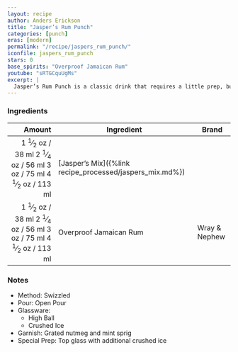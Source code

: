 ```yaml
---
layout: recipe
author: Anders Erickson
title: "Jasper’s Rum Punch"
categories: [punch]
eras: [modern]
permalink: "/recipe/jaspers_rum_punch/"
iconfile: jaspers_rum_punch
stars: 0
base_spirits: "Overproof Jamaican Rum"
youtube: "sRTGCquUgMs"
excerpt: |
  Jasper’s Rum Punch is a classic drink that requires a little prep, but is well worth the effort! Jasper LeFranc was a respected bartender who created a secret mix that he used in all his original drinks. Thankfully, he eventually gave up the secret. It’s a blend of four ingredients that are easy to source. The result’s a sweet, sour, and spicy combo that adds big flavor to this punch. Just add rum! Cheers!
---
```


### Ingredients

| Amount | Ingredient                                     | Brand         |
| -----: | ---------------------------------------------- | ------------- |
| <span class="onex active">1 <sup>1</sup>&frasl;<sub>2</sub> oz  / 38 ml</span> <span class="onehalfx">2 <sup>1</sup>&frasl;<sub>4</sub> oz  / 56 ml</span> <span class="twox">3 oz  / 75 ml</span> <span class="threex">4 <sup>1</sup>&frasl;<sub>2</sub> oz  / 113 ml</span>| [Jasper’s Mix]({%link recipe_processed/jaspers_mix.md%}) |
| <span class="onex active">1 <sup>1</sup>&frasl;<sub>2</sub> oz  / 38 ml</span> <span class="onehalfx">2 <sup>1</sup>&frasl;<sub>4</sub> oz  / 56 ml</span> <span class="twox">3 oz  / 75 ml</span> <span class="threex">4 <sup>1</sup>&frasl;<sub>2</sub> oz  / 113 ml</span>| Overproof Jamaican Rum                         | Wray & Nephew |

### Notes

- Method: Swizzled
- Pour: Open Pour
- Glassware:
  - High Ball
  - Crushed Ice
- Garnish: Grated nutmeg and mint sprig
- Special Prep: Top glass with additional crushed ice

    
<script type="application/ld+json">
{
  "@context": "https://schema.org",
  "@type": "Recipe",
  "author": {
    "@type": "Person",
    "name": "{{ page.author }}"
    },
  "image": "{% for ingredient in site.data[page.iconfile].images.ingredient limit: 1 %}{{ ingredient.url }}{% endfor %}",
  "description": "{{ page.excerpt | strip_html | replace: '"', "'" }}",
  "recipeIngredient": [
  "1.5 oz Jasper’s Mix",
  "1.5 oz Overproof Jamaican Rum"
    ],
  "name": "{{ page.title }}",
  "recipeInstructions": [
    {
      "@type": "HowToStep",
      "text": "- Method: Swizzled"
    },
    {
      "@type": "HowToStep",
      "text": "- Pour: Open Pour"
    },
    {
      "@type": "HowToStep",
      "text": "- Glassware:"
    },
    {
      "@type": "HowToStep",
      "text": "  - High Ball"
    },
    {
      "@type": "HowToStep",
      "text": "  - Crushed Ice"
    },
    {
      "@type": "HowToStep",
      "text": "- Garnish: Grated nutmeg and mint sprig"
    },
    {
      "@type": "HowToStep",
      "text": "- Special Prep: Top glass with additional crushed ice"
    }
    ],
  "recipeYield": "1 cocktail",
  "recipeCategory": "cocktail",
  {%- if page.stars and site.data.ratings[page.iconfile].ratings -%}"aggregateRating": "{%- include stars_metadata.html %} out of 5",{%- endif -%}
  "recipeCuisine": "global",
  "prepTime": "PT20M",
  "cookTime": "PT15S",
  "keywords": "{{ page.title }}, cocktail, {{ page.eras }}, {%- include category_metadata.html -%}, {%- include spirits_metadata.html -%}"
}
</script>

    